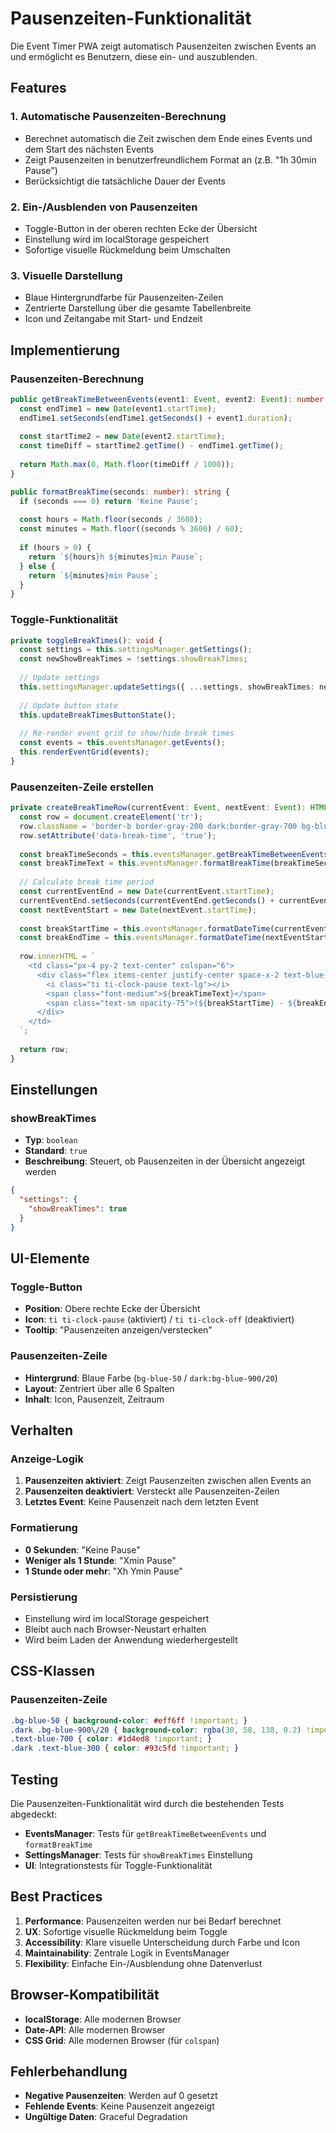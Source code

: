 # Pausenzeiten-Funktionalität

Die Event Timer PWA zeigt automatisch Pausenzeiten zwischen Events an und ermöglicht es Benutzern, diese ein- und auszublenden.

## Features

### 1. **Automatische Pausenzeiten-Berechnung**
- Berechnet automatisch die Zeit zwischen dem Ende eines Events und dem Start des nächsten Events
- Zeigt Pausenzeiten in benutzerfreundlichem Format an (z.B. "1h 30min Pause")
- Berücksichtigt die tatsächliche Dauer der Events

### 2. **Ein-/Ausblenden von Pausenzeiten**
- Toggle-Button in der oberen rechten Ecke der Übersicht
- Einstellung wird im localStorage gespeichert
- Sofortige visuelle Rückmeldung beim Umschalten

### 3. **Visuelle Darstellung**
- Blaue Hintergrundfarbe für Pausenzeiten-Zeilen
- Zentrierte Darstellung über die gesamte Tabellenbreite
- Icon und Zeitangabe mit Start- und Endzeit

## Implementierung

### Pausenzeiten-Berechnung

```typescript
public getBreakTimeBetweenEvents(event1: Event, event2: Event): number {
  const endTime1 = new Date(event1.startTime);
  endTime1.setSeconds(endTime1.getSeconds() + event1.duration);
  
  const startTime2 = new Date(event2.startTime);
  const timeDiff = startTime2.getTime() - endTime1.getTime();
  
  return Math.max(0, Math.floor(timeDiff / 1000));
}

public formatBreakTime(seconds: number): string {
  if (seconds === 0) return 'Keine Pause';
  
  const hours = Math.floor(seconds / 3600);
  const minutes = Math.floor((seconds % 3600) / 60);
  
  if (hours > 0) {
    return `${hours}h ${minutes}min Pause`;
  } else {
    return `${minutes}min Pause`;
  }
}
```

### Toggle-Funktionalität

```typescript
private toggleBreakTimes(): void {
  const settings = this.settingsManager.getSettings();
  const newShowBreakTimes = !settings.showBreakTimes;
  
  // Update settings
  this.settingsManager.updateSettings({ ...settings, showBreakTimes: newShowBreakTimes });
  
  // Update button state
  this.updateBreakTimesButtonState();
  
  // Re-render event grid to show/hide break times
  const events = this.eventsManager.getEvents();
  this.renderEventGrid(events);
}
```

### Pausenzeiten-Zeile erstellen

```typescript
private createBreakTimeRow(currentEvent: Event, nextEvent: Event): HTMLElement {
  const row = document.createElement('tr');
  row.className = 'border-b border-gray-200 dark:border-gray-700 bg-blue-50 dark:bg-blue-900/20';
  row.setAttribute('data-break-time', 'true');
  
  const breakTimeSeconds = this.eventsManager.getBreakTimeBetweenEvents(currentEvent, nextEvent);
  const breakTimeText = this.eventsManager.formatBreakTime(breakTimeSeconds);
  
  // Calculate break time period
  const currentEventEnd = new Date(currentEvent.startTime);
  currentEventEnd.setSeconds(currentEventEnd.getSeconds() + currentEvent.duration);
  const nextEventStart = new Date(nextEvent.startTime);
  
  const breakStartTime = this.eventsManager.formatDateTime(currentEventEnd.toISOString());
  const breakEndTime = this.eventsManager.formatDateTime(nextEventStart.toISOString());
  
  row.innerHTML = `
    <td class="px-4 py-2 text-center" colspan="6">
      <div class="flex items-center justify-center space-x-2 text-blue-700 dark:text-blue-300">
        <i class="ti ti-clock-pause text-lg"></i>
        <span class="font-medium">${breakTimeText}</span>
        <span class="text-sm opacity-75">(${breakStartTime} - ${breakEndTime})</span>
      </div>
    </td>
  `;
  
  return row;
}
```

## Einstellungen

### showBreakTimes
- **Typ**: `boolean`
- **Standard**: `true`
- **Beschreibung**: Steuert, ob Pausenzeiten in der Übersicht angezeigt werden

```json
{
  "settings": {
    "showBreakTimes": true
  }
}
```

## UI-Elemente

### Toggle-Button
- **Position**: Obere rechte Ecke der Übersicht
- **Icon**: `ti ti-clock-pause` (aktiviert) / `ti ti-clock-off` (deaktiviert)
- **Tooltip**: "Pausenzeiten anzeigen/verstecken"

### Pausenzeiten-Zeile
- **Hintergrund**: Blaue Farbe (`bg-blue-50` / `dark:bg-blue-900/20`)
- **Layout**: Zentriert über alle 6 Spalten
- **Inhalt**: Icon, Pausenzeit, Zeitraum

## Verhalten

### Anzeige-Logik
1. **Pausenzeiten aktiviert**: Zeigt Pausenzeiten zwischen allen Events an
2. **Pausenzeiten deaktiviert**: Versteckt alle Pausenzeiten-Zeilen
3. **Letztes Event**: Keine Pausenzeit nach dem letzten Event

### Formatierung
- **0 Sekunden**: "Keine Pause"
- **Weniger als 1 Stunde**: "Xmin Pause"
- **1 Stunde oder mehr**: "Xh Ymin Pause"

### Persistierung
- Einstellung wird im localStorage gespeichert
- Bleibt auch nach Browser-Neustart erhalten
- Wird beim Laden der Anwendung wiederhergestellt

## CSS-Klassen

### Pausenzeiten-Zeile
```css
.bg-blue-50 { background-color: #eff6ff !important; }
.dark .bg-blue-900\/20 { background-color: rgba(30, 58, 138, 0.2) !important; }
.text-blue-700 { color: #1d4ed8 !important; }
.dark .text-blue-300 { color: #93c5fd !important; }
```

## Testing

Die Pausenzeiten-Funktionalität wird durch die bestehenden Tests abgedeckt:

- **EventsManager**: Tests für `getBreakTimeBetweenEvents` und `formatBreakTime`
- **SettingsManager**: Tests für `showBreakTimes` Einstellung
- **UI**: Integrationstests für Toggle-Funktionalität

## Best Practices

1. **Performance**: Pausenzeiten werden nur bei Bedarf berechnet
2. **UX**: Sofortige visuelle Rückmeldung beim Toggle
3. **Accessibility**: Klare visuelle Unterscheidung durch Farbe und Icon
4. **Maintainability**: Zentrale Logik in EventsManager
5. **Flexibility**: Einfache Ein-/Ausblendung ohne Datenverlust

## Browser-Kompatibilität

- **localStorage**: Alle modernen Browser
- **Date-API**: Alle modernen Browser
- **CSS Grid**: Alle modernen Browser (für `colspan`)

## Fehlerbehandlung

- **Negative Pausenzeiten**: Werden auf 0 gesetzt
- **Fehlende Events**: Keine Pausenzeit angezeigt
- **Ungültige Daten**: Graceful Degradation

